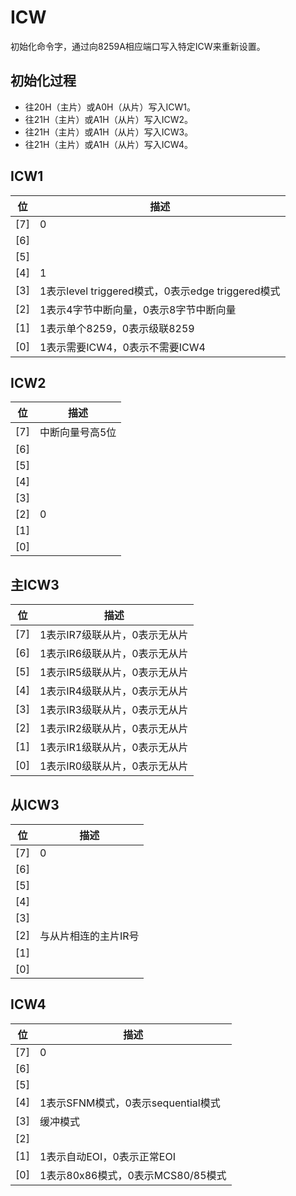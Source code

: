 # ICW

初始化命令字，通过向8259A相应端口写入特定ICW来重新设置。

## 初始化过程
- 往20H（主片）或A0H（从片）写入ICW1。
- 往21H（主片）或A1H（从片）写入ICW2。
- 往21H（主片）或A1H（从片）写入ICW3。
- 往21H（主片）或A1H（从片）写入ICW4。

## ICW1
| 位 | 描述 |
|---|---|
| [7] | 0 | 
| [6] |  | 
| [5] |  | 
| [4] | 1 | 
| [3] | 1表示level triggered模式，0表示edge triggered模式 | 
| [2] | 1表示4字节中断向量，0表示8字节中断向量 | 
| [1] | 1表示单个8259，0表示级联8259 | 
| [0] | 1表示需要ICW4，0表示不需要ICW4 | 

## ICW2
| 位 | 描述 |
|---|---|
| [7] | 中断向量号高5位 |
| [6] |  |
| [5] |  |
| [4] |  |
| [3] |  |
| [2] | 0 |
| [1] |  | 
| [0] |  |

## 主ICW3
| 位 | 描述 |
|---|---|
| [7] | 1表示IR7级联从片，0表示无从片 |
| [6] | 1表示IR6级联从片，0表示无从片 |
| [5] | 1表示IR5级联从片，0表示无从片 |
| [4] | 1表示IR4级联从片，0表示无从片 |
| [3] | 1表示IR3级联从片，0表示无从片 |
| [2] | 1表示IR2级联从片，0表示无从片 |
| [1] | 1表示IR1级联从片，0表示无从片 |
| [0] | 1表示IR0级联从片，0表示无从片 |

## 从ICW3
| 位 | 描述 |
|---|---|
| [7] | 0 |
| [6] |  |
| [5] |  |
| [4] |  |
| [3] |  |
| [2] | 与从片相连的主片IR号 |
| [1] |  |
| [0] |  |

## ICW4
| 位 | 描述 |
|---|---|
| [7] | 0 |
| [6] |  |
| [5] |  |
| [4] | 1表示SFNM模式，0表示sequential模式 |
| [3] | 缓冲模式 |
| [2] |  |
| [1] | 1表示自动EOI，0表示正常EOI |
| [0] | 1表示80x86模式，0表示MCS80/85模式 |